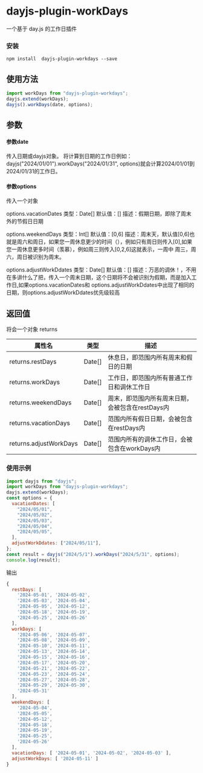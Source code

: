 # dayjs-plugin-workDays

一个基于 day.js 的工作日插件

### 安装

```console
npm install  dayjs-plugin-workdays --save
```

## 使用方法
```js
import workDays from "dayjs-plugin-workdays";
dayjs.extend(workDays);
dayjs().workDays(date, options);
```

## 参数

#### 参数date
传入日期或dayjs对象。
将计算到日期的工作日例如：dayjs("2024/01/01").workDays("2024/01/31", options)就会计算2024/01/01到2024/01/31的工作日。

#### 参数options
传入一个对象

 options.vacationDates
 类型：Date[] 
 默认值：[]
 描述：假期日期，即除了周末外的节假日日期
 
 options.weekendDays
 类型：Int[]
 默认值：[0,6]
 描述：周末天，默认值[0,6]也就是周六和周日，如果您一周休息更少的时间（），例如只有周日则传入[0],如果您一周休息更多时间（羡慕），例如周三则传入[0,2,6]这就表示，一周中 周三，周六，周日被识别为周末。

 options.adjustWorkDdates
 类型：Date[] 
 默认值：[]
 描述：万恶的调休！，不用在多讲什么了把，传入一个周末日期，这个日期将不会被识别为假期，而是加入工作日,如果options.vacationDates和 options.adjustWorkDdates中出现了相同的日期，则options.adjustWorkDdates优先级较高

       

## 返回值
将会一个对象 returns

| 属性名          | 类型    | 描述                                               |  
| --------------- | ------- | -------------------------------------------------- |  
| returns.restDays        | Date[]  | 休息日，即范围内所有周末和假日的日期               |  
| returns.workDays        | Date[]  | 工作日，即范围内所有普通工作日和调休工作日         |  
| returns.weekendDays     | Date[]  | 周末，即范围内所有周末日期，会被包含在restDays内   |  
| returns.vacationDays    | Date[]  | 范围内所有假日日期，会被包含在restDays内           |  
| returns.adjustWorkDays  | Date[]  | 范围内所有的调休工作日，会被包含在workDays内       |


<!-- 


returns.restDays
类型：Date[] 
描述：休息日，即范围内所有周末和假日的日期

returns.workDays
类型：Date[] 
描述：工作日，即范围内所有普通工作日和调休工作日


returns.weekendDays
类型：Date[]
描述：周末，即范围内所有周末日期，会被包含在returns.restDays内

returns.vacationDays
类型：Date[]
描述：范围内所有假日日期，会被包含在returns.restDays内


returns.adjustWorkDays
类型：Date[]
描述：范围内所有的调休工作日，会被包含在returns.workDays -->



### 使用示例

```js
import dayjs from "dayjs";
import workDays from "dayjs-plugin-workdays";
dayjs.extend(workDays);
const options = {
  vacationDates: [
    "2024/05/01",
    "2024/05/02",
    "2024/05/03",
    "2024/05/04",
    "2024/05/05",
  ],
  adjustWorkDdates: ["2024/05/11"],
};
const result = dayjs("2024/5/1").workDays("2024/5/31", options);
console.log(result);
```

输出

```js
{
  restDays: [
    '2024-05-01', '2024-05-02',
    '2024-05-03', '2024-05-04',
    '2024-05-05', '2024-05-12',
    '2024-05-18', '2024-05-19',
    '2024-05-25', '2024-05-26'
  ],
  workDays: [
    '2024-05-06', '2024-05-07',
    '2024-05-08', '2024-05-09',
    '2024-05-10', '2024-05-11',
    '2024-05-13', '2024-05-14',
    '2024-05-15', '2024-05-16',
    '2024-05-17', '2024-05-20',
    '2024-05-21', '2024-05-22',
    '2024-05-23', '2024-05-24',
    '2024-05-27', '2024-05-28',
    '2024-05-29', '2024-05-30',
    '2024-05-31'
  ],
  weekendDays: [
    '2024-05-04',
    '2024-05-05',
    '2024-05-12',
    '2024-05-18',
    '2024-05-19',
    '2024-05-25',
    '2024-05-26'
  ],
  vacationDays: [ '2024-05-01', '2024-05-02', '2024-05-03' ],
  adjustWorkDays: [ '2024-05-11' ]
}
```
